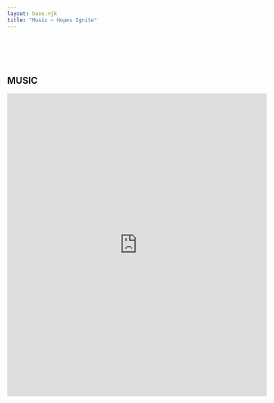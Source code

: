 ```yaml
---
layout: base.njk
title: "Music ~ Hopes Ignite"
---
```

<!-- Your page content goes here -->
<main>
  <section>
    <h1><br><br><br>MUSIC<br></h1>
    <iframe
      width="600"
      height="700"
      scrolling="no"
      frameborder="no"
      allow="autoplay"
      src="https://w.soundcloud.com/player/?url=https%3A//api.soundcloud.com/playlists/1867873270&color=%23ff5500&auto_play=true&hide_related=false&show_comments=true&show_user=true&show_reposts=false&show_teaser=true&visual=true"
    ></iframe>
    <!-- <div
      style="
        font-size: 10px;
        color: #cccccc;
        line-break: anywhere;
        word-break: normal;
        overflow: hidden;
        white-space: nowrap;
        text-overflow: ellipsis;
        font-family: Interstate, Lucida Grande, Lucida Sans Unicode, Lucida Sans,
          Garuda, Verdana, Tahoma, sans-serif;
        font-weight: 100;
      "
    >
      <a
        href="https://soundcloud.com/hopesignite"
        title="Hopes Ignite"
        target="_blank"
        style="color: #cccccc; text-decoration: none"
        >Hopes Ignite</a
      >
      ·
      <a
        href="https://soundcloud.com/hopesignite/sets/hv-max"
        title="Hollow Vessel"
        target="_blank"
        style="color: #cccccc; text-decoration: none"
        >Hollow Vessel</a
      >
    </div> -->
  </section>
</main>
